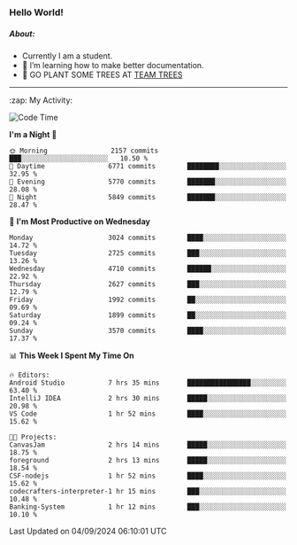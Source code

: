 ### Hello World!

##### About:
- Currently I am a student.
- 🌱 I’m learning how to make better documentation.
- 🌱 GO PLANT SOME TREES AT [TEAM TREES](https://teamtrees.org/)

---
  <summary>:zap: My Activity:</summary>
  
<!--START_SECTION:waka-->
![Code Time](http://img.shields.io/badge/Code%20Time-1%2C433%20hrs%2032%20mins-blue)

**I'm a Night 🦉** 

```text
🌞 Morning                2157 commits        ███░░░░░░░░░░░░░░░░░░░░░░   10.50 % 
🌆 Daytime                6771 commits        ████████░░░░░░░░░░░░░░░░░   32.95 % 
🌃 Evening                5770 commits        ███████░░░░░░░░░░░░░░░░░░   28.08 % 
🌙 Night                  5849 commits        ███████░░░░░░░░░░░░░░░░░░   28.47 % 
```
📅 **I'm Most Productive on Wednesday** 

```text
Monday                   3024 commits        ████░░░░░░░░░░░░░░░░░░░░░   14.72 % 
Tuesday                  2725 commits        ███░░░░░░░░░░░░░░░░░░░░░░   13.26 % 
Wednesday                4710 commits        ██████░░░░░░░░░░░░░░░░░░░   22.92 % 
Thursday                 2627 commits        ███░░░░░░░░░░░░░░░░░░░░░░   12.79 % 
Friday                   1992 commits        ██░░░░░░░░░░░░░░░░░░░░░░░   09.69 % 
Saturday                 1899 commits        ██░░░░░░░░░░░░░░░░░░░░░░░   09.24 % 
Sunday                   3570 commits        ████░░░░░░░░░░░░░░░░░░░░░   17.37 % 
```


📊 **This Week I Spent My Time On** 

```text
🔥 Editors: 
Android Studio           7 hrs 35 mins       ████████████████░░░░░░░░░   63.40 % 
IntelliJ IDEA            2 hrs 30 mins       █████░░░░░░░░░░░░░░░░░░░░   20.98 % 
VS Code                  1 hr 52 mins        ████░░░░░░░░░░░░░░░░░░░░░   15.62 % 

🐱‍💻 Projects: 
CanvasJam                2 hrs 14 mins       █████░░░░░░░░░░░░░░░░░░░░   18.75 % 
foreground               2 hrs 13 mins       █████░░░░░░░░░░░░░░░░░░░░   18.54 % 
CSF-nodejs               1 hr 52 mins        ████░░░░░░░░░░░░░░░░░░░░░   15.62 % 
codecrafters-interpreter-1 hr 15 mins        ███░░░░░░░░░░░░░░░░░░░░░░   10.48 % 
Banking-System           1 hr 12 mins        ███░░░░░░░░░░░░░░░░░░░░░░   10.10 % 
```


 Last Updated on 04/09/2024 06:10:01 UTC
<!--END_SECTION:waka-->
